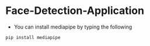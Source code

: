 # Face-Detection-Application

* You can install mediapipe by typing the following 

```
pip install mediapipe

```
